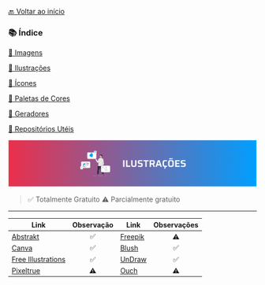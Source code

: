 [🔙 Voltar ao início](../../README.md)<br>

### 📚 Índice

[📌 Imagens](imagens.md)

[📌 Ilustrações](ilustracoes.md)

[📌 Ícones](icones.md)

[📌 Paletas de Cores](paletas.md)

[📌 Geradores](geradores.md)

[📌 Repositórios Utéis](repositorios.md)

<img src="../../assets/banners/ilustracoes.png">

> ✅ Totalmente Gratuito
> ⚠️ Parcialmente gratuito

---

| Link      | Observação | Link | Observações |
| ---------- | :------: | ------- | :-------:|
| [Abstrakt](https://www.abstrakt.design/) | ✅ | [Freepik](https://br.freepik.com/) | ⚠️
| [Canva](https://www.canva.com/) |  ✅ | [Blush](https://blush.design/pt) | ✅
| [Free Illustrations](https://freeillustrations.xyz/) |  ✅ | [UnDraw](https://undraw.co/) | ✅
| [Pixeltrue](https://www.pixeltrue.com/packs) |  ⚠️ | [Ouch](https://icons8.com.br/illustrations) | ⚠️


